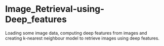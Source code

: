 # Image_Retrieval-using-Deep_features
Loading some image data, computing deep features from images and creating k-nearest neighbour model to retrieve images using deep features.
